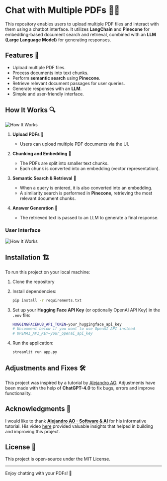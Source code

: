 # Chat with Multiple PDFs 📄🤖

This repository enables users to upload multiple PDF files and interact with them using a chatbot interface. It utilizes **LangChain** and **Pinecone** for embedding-based document search and retrieval, combined with an **LLM (Large Language Model)** for generating responses.

## Features 🚀
- Upload multiple PDF files.
- Process documents into text chunks.
- Perform **semantic search** using **Pinecone**.
- Retrieve relevant document passages for user queries.
- Generate responses with an **LLM**.
- Simple and user-friendly interface.

## How It Works 🔍
![How It Works](https://i.ibb.co/q3qR3PZs/Remodeled-pdf.jpg)
1. **Upload PDFs** 📂
   - Users can upload multiple PDF documents via the UI.

2. **Chunking and Embedding** 🔢
   - The PDFs are split into smaller text chunks.
   - Each chunk is converted into an embedding (vector representation).

3. **Semantic Search & Retrieval** 🧠
   - When a query is entered, it is also converted into an embedding.
   - A similarity search is performed in **Pinecone**, retrieving the most relevant document chunks.

4. **Answer Generation** 📝
   - The retrieved text is passed to an LLM to generate a final response.

### User Interface
![How It Works](https://i.ibb.co/fVm7rCLj/user-face-llm-pdf.png)

## Installation 🏗️
To run this project on your local machine:

1. Clone the repository

2. Install dependencies:
   ```sh
   pip install -r requirements.txt
   ```
3. Set up your **Hugging Face API Key** (or optionally OpenAI API Key) in the `.env` file:
   ```sh
   HUGGINGFACEHUB_API_TOKEN=your_huggingface_api_key
   # Uncomment below if you want to use OpenAI API instead
   # OPENAI_API_KEY=your_openai_api_key
   ```
4. Run the application:
   ```sh
   streamlit run app.py
   ```

## Adjustments and Fixes 🛠️
This project was inspired by a tutorial by [Alejandro AO]([https://www.youtube.com/@alejandro-ao](https://www.youtube.com/@alejandro_ao)). Adjustments have been made with the help of **ChatGPT-4.0** to fix bugs, errors and improve functionality. 

## Acknowledgments 🙌
I would like to thank **[Alejandro AO - Software & AI](https://www.youtube.com/@alejandro-ao)** for his informative tutorial. His video [here](https://www.youtube.com/watch?v=dXxQ0LR-3Hg) provided valuable insights that helped in building and improving this project.

## License 📜
This project is open-source under the MIT License.

---

Enjoy chatting with your PDFs! 🎉

